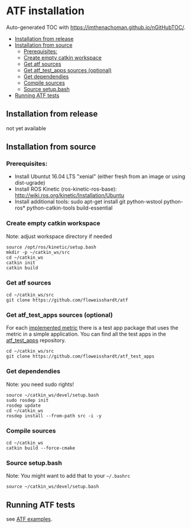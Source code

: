 # ATF installation
Auto-generated TOC with https://imthenachoman.github.io/nGitHubTOC/.
- [Installation from release](#installation-from-release)
- [Installation from source](#installing-from-source)
  - [Prerequisites:](#prerequisites)
  - [Create empty catkin workspace](#create-empty-catkin-workspace)
  - [Get atf sources](#get-atf-sources)
  - [Get atf_test_apps sources (optional)](#get-atf_test_apps-sources-optional)
  - [Get dependendies](#get-dependendies)
  - [Compile sources](#compile-sources)
  - [Source setup.bash](#source-setupbash)
- [Running ATF tests](#running-atf-tests)

## Installation from release
not yet available

## Installation from source
### Prerequisites:

* Install Ubuntut 16.04 LTS "xenial" (either fresh from an image or using dist-ugrade)
* Install ROS Kinetic (ros-kinetic-ros-base): http://wiki.ros.org/kinetic/Installation/Ubuntu
* Install additional tools: sudo apt-get install git python-wstool python-ros* python-catkin-tools build-essential 

### Create empty catkin workspace
Note: adjust workspace directory if needed

```
source /opt/ros/kinetic/setup.bash
mkdir -p ~/catkin_ws/src
cd ~/catkin_ws
catkin init
catkin build
```

### Get atf sources
```
cd ~/catkin_ws/src
git clone https://github.com/floweisshardt/atf
```

### Get atf_test_apps sources (optional)
For each [implemented metric](../README.md#implemented-metrics) there is a test app package that uses the metric in a simple application. You can find all the test apps in the [atf_test_apps](https://github.com/floweisshardt/atf_test_apps) repository.

```
cd ~/catkin_ws/src
git clone https://github.com/floweisshardt/atf_test_apps
```

### Get dependendies
Note: you need sudo rights!
```
source ~/catkin_ws/devel/setup.bash
sudo rosdep init
rosdep update
cd ~/catkin_ws
rosdep install --from-path src -i -y
```

### Compile sources
```
cd ~/catkin_ws
catkin build --force-cmake
```

### Source setup.bash
Note: You might want to add that to your `~/.bashrc`
```
source ~/catkin_ws/devel/setup.bash
```

## Running ATF tests
see [ATF examples](Examples.md).


